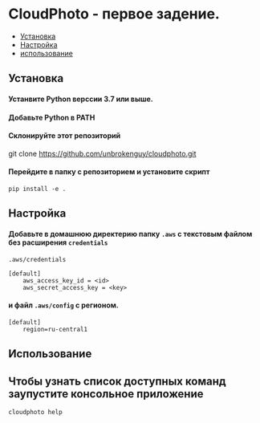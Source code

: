 # CloudPhoto - первое задение.
* [Установка](#установка)
* [Настройка](#настройка)
* [использование](#использование)
## Установка

#### Устанвите Python верссии 3.7 или выше.
#### Добавьте Python в PATH
#### Склонируйте этот репозиторий
git clone https://github.com/unbrokenguy/cloudphoto.git
#### Перейдите в папку с репозиторием и установите скрипт
```shell
pip install -e .
```
## Настройка
#### Добавьте в домашнюю директерию папку `.aws` с текстовым файлом без расширения `credentials`
`.aws/credentials`
```text
[default]
    aws_access_key_id = <id>
    aws_secret_access_key = <key>
```
#### и файл `.aws/config` с регионом.
```
[default]
    region=ru-central1
```
## Использование
## Чтобы узнать список доступных команд заупустите консольное приложение 
```shell
cloudphoto help
```
